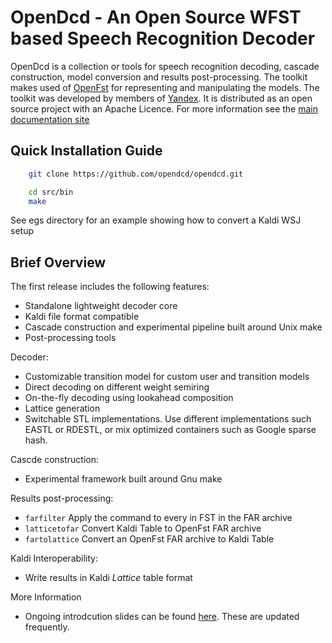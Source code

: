 OpenDcd - An Open Source WFST based Speech Recognition Decoder
=================

OpenDcd is a collection or tools for speech recognition decoding, cascade construction,
model conversion and results post-processing. The toolkit makes used of [OpenFst](http://openfst.org/) for representing and manipulating the models. The toolkit was developed by members of [Yandex](http://yandex.com/). It is distributed as an open source project with an Apache Licence. For more information see the [main documentation site](https://github.com/opendcd/opendcd.github.io/wiki)


Quick Installation Guide
-------------------------

````bash
    git clone https://github.com/opendcd/opendcd.git
````

````bash
    cd src/bin
    make
````

See egs directory for an example showing how to convert a Kaldi WSJ setup

Brief Overview
---------------

The first release includes the following features:

  - Standalone lightweight decoder core
  - Kaldi file format compatible
  - Cascade construction and experimental pipeline built around Unix make
  - Post-processing tools

Decoder:

  - Customizable transition model for custom user and transition models
  - Direct decoding on different weight semiring
  - On-the-fly decoding using lookahead composition
  - Lattice generation 
  - Switchable STL implementations. Use different implementations such EASTL or RDESTL, or mix optimized containers such as Google sparse hash.

Cascde construction:

  - Experimental framework built around Gnu make
  
Results post-processing:

  - ``farfilter`` Apply the command to every in FST in the FAR archive
  - ``latticetofar`` Convert Kaldi Table to OpenFst FAR archive
  - ``fartolattice`` Convert an OpenFst FAR archive to Kaldi Table

Kaldi Interoperability:

  - Write results in Kaldi *Lattice* table format

More Information

  - Ongoing introdcution slides can be found [here](https://dl.dropboxusercontent.com/u/321851/opendcd.pdf). These are updated frequently. 
